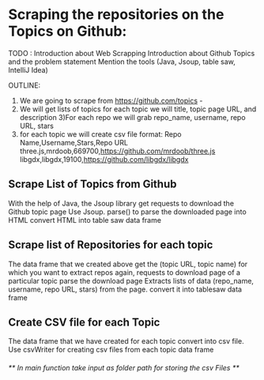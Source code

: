 # Scraping the repositories on the Topics on Github:
TODO : 
Introduction about Web Scrapping
Introduction about Github Topics and the problem statement
Mention the tools (Java, Jsoup, table saw, IntelliJ Idea)

OUTLINE:
1) We are going to scrape from https://github.com/topics -
2) We will get lists of topics for each topic we will title, topic page URL, and description
3)For each repo we will grab repo_name, username, repo URL, stars
4) for each topic we will create csv file format:
        Repo Name,Username,Stars,Repo URL
        three.js,mrdoob,669700,https://github.com/mrdoob/three.js
        libgdx,libgdx,19100,https://github.com/libgdx/libgdx
        

## Scrape List of Topics from Github
With the help of Java, the Jsoup library get requests to download the Github topic page
Use Jsoup. parse() to parse the downloaded page into HTML
convert HTML into table saw data frame

## Scrape list of Repositories for each topic
The data frame that we created above get the (topic URL, topic name) for which you want to extract repos
again, requests to download page of a particular topic
 parse the download page
Extracts lists of data (repo_name, username, repo URL, stars) from the page.
convert it into tablesaw data frame

## Create CSV file for each Topic
The data frame that we have created for each topic convert into csv file.
Use csvWriter for creating csv files from each topic data frame

###### ** In main function take input as folder path for storing the csv Files ** 